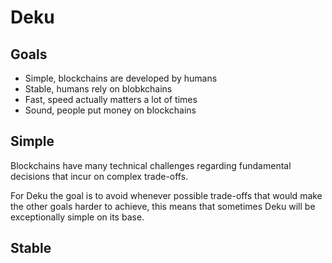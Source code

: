 # Deku

## Goals

- Simple, blockchains are developed by humans
- Stable, humans rely on blobkchains
- Fast, speed actually matters a lot of times
- Sound, people put money on blockchains

## Simple

Blockchains have many technical challenges regarding fundamental decisions that incur on complex trade-offs.

For Deku the goal is to avoid whenever possible trade-offs that would make the other goals harder to achieve, this means that sometimes Deku will be exceptionally simple on its base.

## Stable

